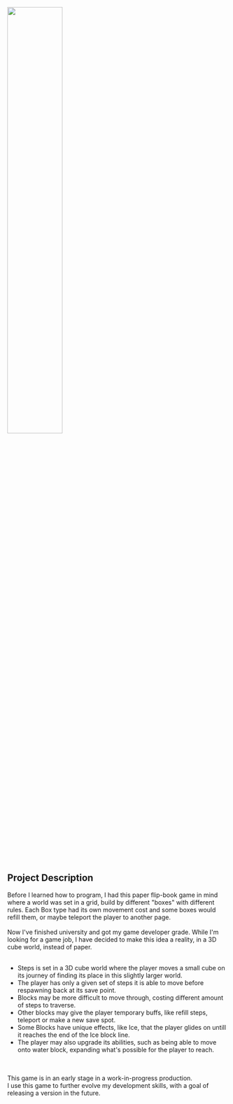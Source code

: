 <img src="https://github.com/Bsktrrl/Bsktrrl.github.io/blob/main/images/Steps/Showcase.gif" width="50%"/><br>

## Project Description
Before I learned how to program, I had this paper flip-book game in mind where a world was set in a grid, build by different "boxes" with different rules. Each Box type had its own movement cost and some boxes would refill them, or maybe teleport the player to another page.
<br>
<br>
Now I've finished university and got my game developer grade. While I'm looking for a game job, I have decided to make this idea a reality, in a 3D cube world, instead of paper.
<br>
<br>
- Steps is set in a 3D cube world where the player moves a small cube on its journey of finding its place in this slightly larger world.<br>
- The player has only a given set of steps it is able to move before respawning back at its save point.<br>
- Blocks may be more difficult to move through, costing different amount of steps to traverse.<br>
- Other blocks may give the player temporary buffs, like refill steps, teleport or make a new save spot.<br>
- Some Blocks have unique effects, like Ice, that the player glides on untill it reaches the end of the Ice block line.<br>
- The player may also upgrade its abilities, such as being able to move onto water block, expanding what's possible for the player to reach.<br>
<br>
<br>
This game is in an early stage in a work-in-progress production.<br>
I use this game to further evolve my development skills, with a goal of releasing a version in the future.

